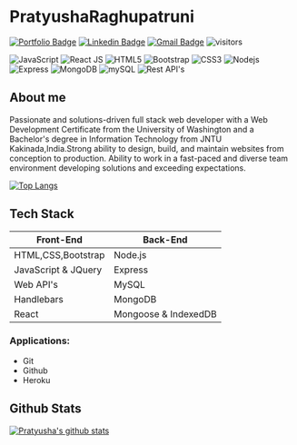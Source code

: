 # PratyushaRaghupatruni

[![Portfolio Badge](https://img.shields.io/badge/-Click_to_View_Portfolio-pink?&logoColor=white&link=https://pratyusharaghupatruni.github.io/react-portfolio/)](https://pratyusharaghupatruni.github.io/react-portfolio/) 
[![Linkedin Badge](https://img.shields.io/badge/-Pratyusha_Raghupatruni-blue?&logo=Linkedin&logoColor=white&link=https://www.linkedin.com/in/pratyusha-raghupatruni-96a35832/)](https://www.linkedin.com/in/pratyusha-raghupatruni-96a35832/) 
[![Gmail Badge](https://img.shields.io/badge/-pratyusha.raghupatruni@gmail.com-c14438?&logo=Gmail&logoColor=white&link=mailto:pratyusha.raghupatruni@gmail.com)](mailto:khandkegauri@gmail.com)
![visitors](https://komarev.com/ghpvc/?username=PratyushaRaghupatruni&color=brightgreen)


![JavaScript](https://img.shields.io/badge/-JavaScript-black?&logo=javascript)
![React JS](https://img.shields.io/badge/-ReactJS-black?&logo=react)
![HTML5](https://img.shields.io/badge/-HTML5-E34F26?&logo=html5&logoColor=white)
![Bootstrap](https://img.shields.io/badge/-Bootstrap-563D7C?&logo=bootstrap)
![CSS3](https://img.shields.io/badge/-CSS3-1572B6?&logo=css3)
![Nodejs](https://img.shields.io/badge/-NodeJS-black?&logo=Node.js)
![Express](https://img.shields.io/badge/-Express-black?&logo=express)
![MongoDB](https://img.shields.io/badge/-MongoDB-black?&logo=mongodb)
![mySQL](https://img.shields.io/badge/-mySQL-black?&logo=mySQL)
![Rest API's](https://img.shields.io/badge/-Rest_API's-black?&logo=RESTful)


## About me
Passionate and solutions-driven full stack web developer with a Web Development Certificate from the University of Washington and a Bachelor's degree in Information Technology from JNTU Kakinada,India.Strong ability to design, build, and maintain websites from conception to production. Ability to work in a fast-paced and diverse team environment developing solutions and exceeding expectations.

 [![Top Langs](https://github-readme-stats.vercel.app/api/top-langs/?username=PratyushaRaghupatruni&layout=compact)](https://github.com/PratyushaRaghupatruni/github-readme-stats)

## Tech Stack
| Front-End | Back-End |
|----|----|
| HTML,CSS,Bootstrap | Node.js |
| JavaScript & JQuery | Express |
| Web API's | MySQL |
|Handlebars | MongoDB |
| React | Mongoose & IndexedDB |

### Applications:
  * Git
  * Github
  * Heroku

 
## Github Stats

[![Pratyusha's github stats](https://github-readme-stats.vercel.app/api?username=PratyushaRaghupatruni&show_icons=true&theme=gruvbox)](https://github.com/PratyushaRaghupatruni/github-readme-stats)
